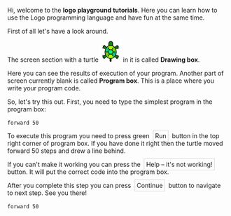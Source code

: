 Hi, welcome to the **logo playground tutorials**. Here you can learn how to use the Logo programming language and have fun at the same time.

First of all let's have a look around.

The screen section with a turtle ![](./turtle-small.svg) in it is called **Drawing box**.

Here you can see the results of execution of your program.
Another part of screen currently blank is called **Program box**. This is a place where you write your program code.

So, let's try this out. First, you need to type the simplest program in the program box:

```
forward 50
```

To execute this program you need to press green <span style="border: 1px solid lightgray; padding: 4px; margin: 4px;">Run</span> button in the top right corner of program box.
If you have done it right then the turtle moved forward 50 steps and drew a line behind.

If you can't make it working you can press the <span style="border: 1px solid lightgray; padding: 4px; margin: 4px;">Help – it's not working!</span> button. It will put the correct code into the program box.

After you complete this step you can press <span style="border: 1px solid lightgray; padding: 4px; margin: 4px;">Continue</span> button to navigate to next step. See you there!

<!--solution-->

```
forward 50
```
